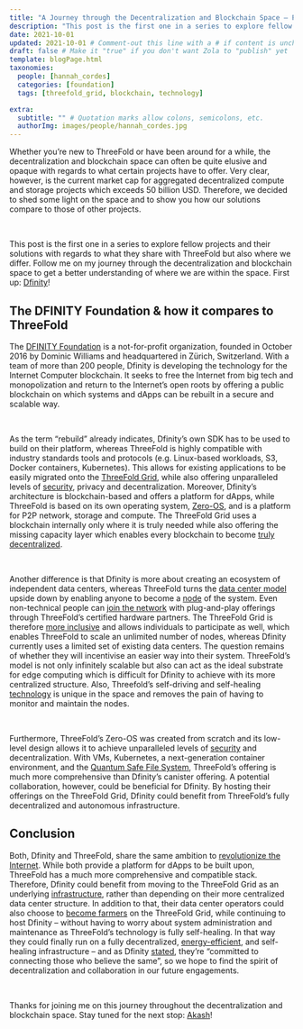 ```yaml
---
title: "A Journey through the Decentralization and Blockchain Space – Part One: Dfinity" # Quotation marks allow colons, semicolons, etc.
description: "This post is the first one in a series to explore fellow projects and their solutions with regards to what they share with ThreeFold but also where we differ. Follow me on my journey through the space. First up – Dfinity!" # Quotation marks allow colons, semicolons, etc.
date: 2021-10-01
updated: 2021-10-01 # Comment-out this line with a # if content is unchanged
draft: false # Make it "true" if you don't want Zola to "publish" yet
template: blogPage.html
taxonomies:
  people: [hannah_cordes]
  categories: [foundation]
  tags: [threefold_grid, blockchain, technology]

extra:
  subtitle: "" # Quotation marks allow colons, semicolons, etc.
  authorImg: images/people/hannah_cordes.jpg
---
```


Whether you’re new to ThreeFold or have been around for a while, the decentralization and blockchain space can often be quite elusive and opaque with regards to what certain projects have to offer. Very clear, however, is the current market cap for aggregated decentralized compute and storage projects which exceeds 50 billion USD. Therefore, we decided to shed some light on the space and to show you how our solutions compare to those of other projects.

<br/>

This post is the first one in a series to explore fellow projects and their solutions with regards to what they share with ThreeFold but also where we differ. Follow me on my journey through the decentralization and blockchain space to get a better understanding of where we are within the space. First up: [Dfinity](https://forum.threefold.io/t/a-journey-through-the-decentralization-and-blockchain-space-part-one-dfinity/1316)!

## The DFINITY Foundation & how it compares to ThreeFold

The [DFINITY Foundation](https://dfinity.org/foundation) is a not-for-profit organization, founded in October 2016 by Dominic Williams and headquartered in Zürich, Switzerland. With a team of more than 200 people, Dfinity is developing the technology for the Internet Computer blockchain. It seeks to free the Internet from big tech and monopolization and return to the Internet’s open roots by offering a public blockchain on which systems and dApps can be rebuilt in a secure and scalable way.

<br/>

As the term “rebuild” already indicates, Dfinity’s own SDK has to be used to build on their platform, whereas ThreeFold is highly compatible with industry standards tools and protocols (e.g. Linux-based workloads, S3, Docker containers, Kubernetes). This allows for existing applications to be easily migrated onto the [ThreeFold Grid](https://threefold.io/grid), while also offering unparalleled levels of [security](https://library.threefold.me/info/threefold#/tfgrid/threefold__usp_secure?id=network-security), privacy and decentralization. Moreover, Dfinity’s architecture is blockchain-based and offers a platform for dApps, while ThreeFold is based on its own operating system, [Zero-OS](https://threefold.io/tech/zero-os), and is a platform for P2P network, storage and compute. The ThreeFold Grid uses a blockchain internally only where it is truly needed while also offering the missing capacity layer which enables every blockchain to become [truly decentralized](https://threefold.io/blog/post/decentralize_blockchain/).

<br/>

Another difference is that Dfinity is more about creating an ecosystem of independent data centers, whereas ThreeFold turns the [data center model](https://threefold.io/blog/post/threefold_cloud_vs_centralized_providers_like_aws_azure/) upside down by enabling anyone to become a [node](https://shop.threefold.tech/index.php?route=common/home) of the system. Even non-technical people can [join the network](https://threefold.io/farm) with plug-and-play offerings through ThreeFold’s certified hardware partners. The ThreeFold Grid is therefore [more inclusive](https://www.threefold.io/blog/post/tf_grid_peoples_internet/) and allows individuals to participate as well, which enables ThreeFold to scale an unlimited number of nodes, whereas Dfinity currently uses a limited set of existing data centers. The question remains of whether they will incentivise an easier way into their system. ThreeFold’s model is not only infinitely scalable but also can act as the ideal substrate for edge computing which is difficult for Dfinity to achieve with its more centralized structure. Also, Threefold’s self-driving and self-healing [technology](https://threefold.io/tech) is unique in the space and removes the pain of having to monitor and maintain the nodes.

<br/>

Furthermore, ThreeFold’s Zero-OS was created from scratch and its low-level design allows it to achieve unparalleled levels of [security](https://forum.threefold.io/t/security-privacy-on-the-threefold-grid-and-second-best-alternatives-out-there-today/1290) and decentralization. With VMs, Kubernetes, a next-generation container environment, and the [Quantum Safe File System](https://threefold.io/tech/zdbfs), ThreeFold’s offering is much more comprehensive than Dfinity’s canister offering. A potential collaboration, however, could be beneficial for Dfinity. By hosting their offerings on the ThreeFold Grid, Dfinity could benefit from ThreeFold’s fully decentralized and autonomous infrastructure.

## Conclusion

Both, Dfinity and ThreeFold, share the same ambition to [revolutionize the Internet](https://tgdaily.com/web/6-dfinity-threefold-are-leading-an-internet-decentralization-revolution/). While both provide a platform for dApps to be built upon, ThreeFold has a much more comprehensive and compatible stack. Therefore, Dfinity could benefit from moving to the ThreeFold Grid as an underlying [infrastructure](https://www.forbes.com/sites/johnkoetsier/2020/06/20/largest-distributed-peer-to-peer-grid-on-the-planet-laying-foundation-for-a-decentralized-internet/), rather than depending on their more centralized data center structure. In addition to that, their data center operators could also choose to [become farmers](https://threefold.io/farm) on the ThreeFold Grid, while continuing to host Dfinity – without having to worry about system administration and maintenance as ThreeFold’s technology is fully self-healing. In that way they could finally run on a fully decentralized, [energy-efficient](https://new.threefold.io/blog/post/for_our_planet/), and self-healing infrastructure – and as Dfinity [stated](https://dfinity.org/foundation), they’re “committed to connecting those who believe the same”, so we hope to find the spirit of decentralization and collaboration in our future engagements.

<br/>

Thanks for joining me on this journey throughout the decentralization and blockchain space. Stay tuned for the next stop: [Akash](https://threefold.io/blog/post/project_comparison_2_akash/)!
